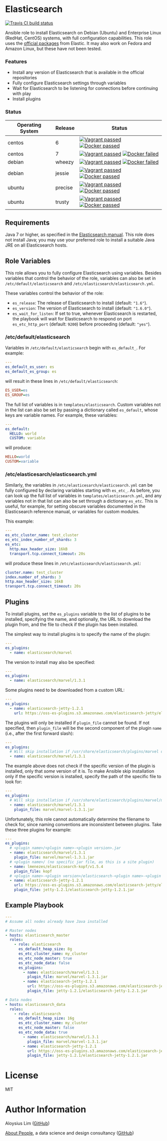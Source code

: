 # Elasticsearch

[![Travis CI build status](https://api.travis-ci.org/abtpeople/ansible-elasticsearch.svg)](https://travis-ci.org/abtpeople/ansible-elasticsearch)

Ansible role to install Elasticsearch on Debian (Ubuntu) and Enterprise Linux (RedHat, CentOS) systems, with full configuration capabilities. This role uses the [official packages](https://www.elastic.co/guide/en/elasticsearch/reference/current/setup-repositories.html) from Elastic. It may also work on Fedora and Amazon Linux, but these have not been tested.

### Features

* Install any version of Elasticsearch that is available in the official repositories
* Fully configure Elasticsearch settings through variables
* Wait for Elasticsearch to be listening for connections before continuing with play
* Install plugins

### Status

Operating System | Release | Status                                                                                                                                                                                                    |
---------------- | ------- | ------                                                                                                                                                                                                    |
centos           | 6       | [![Vagrant passed](https://img.shields.io/badge/vagrant-passed-brightgreen.svg?style=flat-square)](#) [![Docker passed](https://img.shields.io/badge/docker-passed-brightgreen.svg?style=flat-square)](#) |
centos           | 7       | [![Vagrant passed](https://img.shields.io/badge/vagrant-passed-brightgreen.svg?style=flat-square)](#) [![Docker failed](https://img.shields.io/badge/docker-failed-red.svg?style=flat-square)](#)         |
debian           | wheezy  | [![Vagrant passed](https://img.shields.io/badge/vagrant-passed-brightgreen.svg?style=flat-square)](#) [![Docker failed](https://img.shields.io/badge/docker-failed-red.svg?style=flat-square)](#)         |
debian           | jessie  | [![Vagrant passed](https://img.shields.io/badge/vagrant-passed-brightgreen.svg?style=flat-square)](#) [![Docker passed](https://img.shields.io/badge/docker-passed-brightgreen.svg?style=flat-square)](#) |
ubuntu           | precise | [![Vagrant passed](https://img.shields.io/badge/vagrant-passed-brightgreen.svg?style=flat-square)](#) [![Docker passed](https://img.shields.io/badge/docker-passed-brightgreen.svg?style=flat-square)](#) |
ubuntu           | trusty  | [![Vagrant passed](https://img.shields.io/badge/vagrant-passed-brightgreen.svg?style=flat-square)](#) [![Docker passed](https://img.shields.io/badge/docker-passed-brightgreen.svg?style=flat-square)](#) |

## Requirements
Java 7 or higher, as specified in the [Elasticsearch manual](https://www.elastic.co/guide/en/elasticsearch/reference/current/setup.html#jvm-version). This role does not install Java; you may use your preferred role to install a suitable Java JRE on all Elasticsearch hosts.

## Role Variables

This role allows you to fully configure Elasticsearch using variables. Besides variables that control the behavior of the role, variables can also be set in `/etc/default/elasticsearch` and `/etc/elasticsearch/elasticsearch.yml`.

These variables control the behavior of the role:

* `es_release`: The release of Elasticsearch to install (default: `"1.6"`).
* `es_version`: The version of Elasticsearch to install (default: `"1.6.0"`).
* `es_wait_for_listen`: If set to true, whenever Elasticsearch is restarted, the playbook will wait for Elasticsearch to respond on port `es_etc_http_port` (default: `9200`) before proceeding (default: `"yes"`).

### /etc/default/elasticsearch

Variables in `/etc/default/elasticsearch` begin with `es_default_`. For example:

```yaml
---
es_default_es_user: es
es_default_es_group: es
```

will result in these lines in `/etc/default/elasticsearch`:

```ini
ES_USER=es
ES_GROUP=es
```

The full list of variables is in `templates/elasticsearch`. Custom variables not in the list can also be set by passing a dictionary called `es_default`, whose keys are variable names. For example, these variables:

```yaml
---
es_default:
  HELLO: world
  CUSTOM: variable
```

will produce:

```ini
HELLO=world
CUSTOM=variable
```

### /etc/elasticesarch/elasticsearch.yml

Similarly, the variables in `/etc/elasticesarch/elasticsearch.yml` can be fully configured by declaring variables starting with `es_etc_`. As before, you can look up the full list of variables in `templates/elasticsearch.yml`, and any variables not in that list can also be set through a dictionary `es_etc`. This is useful, for example, for setting obscure variables documented in the Elasticsearch reference manual, or variables for custom modules.

This example:

```yaml
---
es_etc_cluster_name: test_cluster
es_etc_index_number_of_shards: 3
es_etc:
  http.max_header_size: 16kB
  transport.tcp.connect_timeout: 20s
```

will produce these lines in `/etc/elasticsearch/elasticsearch.yml`:

```yaml
cluster.name: test_cluster
index.number_of_shards: 3
http.max_header_size: 16kB
transport.tcp.connect_timeout: 20s
```

## Plugins

To install plugins, set the `es_plugins` variable to the list of plugins to be installed, specifying the name, and optionally, the URL to download the plugin from, and the file to check if the plugin has been installed.

The simplest way to install plugins is to specify the name of the plugin:

```yaml
---
es_plugins:
  - name: elasticsearch/marvel
```

The version to install may also be specified:

```yaml
---
es_plugins:
  - name: elasticsearch/marvel/1.3.1
```

Some plugins need to be downloaded from a custom URL:

```yaml
---
es_plugins:
  - name: elasticsearch-jetty-1.2.1
    url: https://oss-es-plugins.s3.amazonaws.com/elasticsearch-jetty/elasticsearch-jetty-1.2.1.zip
```

The plugins will only be installed if `plugin_file` cannot be found. If not specified, then `plugin_file` will be the second component of the plugin `name` (i.e., after the first forward slash):

```yaml
---
es_plugins:
  # Will skip installation if /usr/share/elasticsearch/plugins/marvel directory exists
  - name: elasticsearch/marvel/1.3.1
```

The example above does not check if the specific version of the plugin is installed, only that *some* version of it is. To make Ansible skip installation only if the specific version is installed, specify the path of the specific file to look for:

```yaml
---
es_plugins:
  # Will skip installation if /usr/share/elasticsearch/plugins/marvel/marvel-1.3.1.jar exists
  - name: elasticsearch/marvel/1.3.1
    plugin_file: marvel/marvel-1.3.1.jar
```

Unfortunately, this role cannot automatically determine the filename to check for, since naming conventions are inconsistent between plugins. Take these three plugins for example:

```yaml
---
es_plugins:
  # <plugin name>/<plugin name>-<plugin version>.jar
  - name: elasticsearch/marvel/1.3.1
    plugin_file: marvel/marvel-1.3.1.jar
  # <plugin name>/ (no specific jar file, as this is a site plugin)
  - name: lmenezes/elasticsearch-kopf/v1.5.4
    plugin_file: kopf
  # <plugin name>-<plugin version>/elasticsearch-<plugin name>-<plugin version>.jar
  - name: elasticsearch-jetty-1.2.1
    url: https://oss-es-plugins.s3.amazonaws.com/elasticsearch-jetty/elasticsearch-jetty-1.2.1.zip
    plugin_file: jetty-1.2.1/elasticsearch-jetty-1.2.1.jar
```

## Example Playbook

```yaml
---
# Assume all nodes already have Java installed

# Master nodes
- hosts: elasticsearch_master
  roles:
    - role: elasticsearch
      es_default_heap_size: 8g
      es_etc_cluster_name: my_cluster
      es_etc_node_master: true
      es_etc_node_data: false
      es_plugins:
        - name: elasticsearch/marvel/1.3.1
          plugin_file: marvel/marvel-1.3.1.jar
        - name: elasticsearch-jetty-1.2.1
          url: https://oss-es-plugins.s3.amazonaws.com/elasticsearch-jetty/elasticsearch-jetty-1.2.1.zip
          plugin_file: jetty-1.2.1/elasticsearch-jetty-1.2.1.jar

# Data nodes
- hosts: elasticsearch_data
  roles:
    - role: elasticsearch
      es_default_heap_size: 16g
      es_etc_cluster_name: my_cluster
      es_etc_node_master: false
      es_etc_node_data: true
        - name: elasticsearch/marvel/1.3.1
          plugin_file: marvel/marvel-1.3.1.jar
        - name: elasticsearch-jetty-1.2.1
          url: https://oss-es-plugins.s3.amazonaws.com/elasticsearch-jetty/elasticsearch-jetty-1.2.1.zip
          plugin_file: jetty-1.2.1/elasticsearch-jetty-1.2.1.jar
```

# License

MIT

# Author Information

Aloysius Lim ([GitHub](https://github.com/aloysius-lim))

[About People](http://www.abtpeople.com/), a data science and design consultancy ([GitHub](https://github.com/abtpeople))
